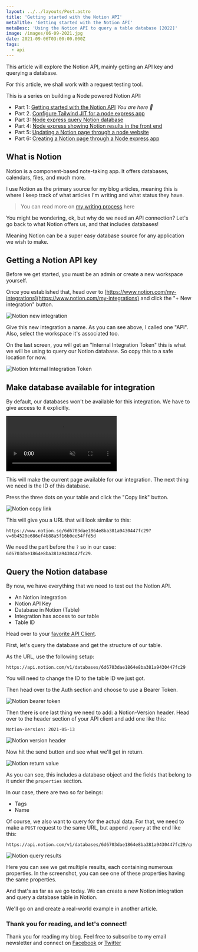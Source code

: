```yaml
---
layout: ../../layouts/Post.astro
title: 'Getting started with the Notion API'
metaTitle: 'Getting started with the Notion API'
metaDesc: 'Using the Notion API to query a table database [2022]'
image: /images/06-09-2021.jpg
date: 2021-09-06T03:00:00.000Z
tags:
  - api
---
```


This article will explore the Notion API, mainly getting an API key and querying a database.

For this article, we shall work with a request testing tool.

This is a series on building a Node powered Notion API:

- Part 1: [Getting started with the Notion API](https://daily-dev-tips.com/posts/getting-started-with-the-notion-api/) _You are here 💖_
- Part 2. [Configure Tailwind JIT for a node express app](https://daily-dev-tips.com/posts/configure-tailwind-jit-for-a-node-express-app/)
- Part 3: [Node express query Notion database](https://daily-dev-tips.com/posts/node-express-query-notion-database/)
- Part 4: [Node express showing Notion results in the front end](https://daily-dev-tips.com/posts/node-express-showing-notion-results-in-the-front-end/)
- Part 5: [Updating a Notion page through a node website](https://daily-dev-tips.com/posts/updating-a-notion-page-through-a-node-website/)
- Part 6: [Creating a Notion page through a Node express app](https://daily-dev-tips.com/posts/creating-a-notion-page-through-a-node-express-app/)

## What is Notion

Notion is a component-based note-taking app. It offers databases, calendars, files, and much more.

I use Notion as the primary source for my blog articles, meaning this is where I keep track of what articles I'm writing and what status they have.

> You can read more on [my writing process](https://daily-dev-tips.com/posts/the-secret-to-my-writing-process/) here

You might be wondering, ok, but why do we need an API connection? Let's go back to what Notion offers us, and that includes databases!

Meaning Notion can be a super easy database source for any application we wish to make.

## Getting a Notion API key

Before we get started, you must be an admin or create a new workspace yourself.

Once you established that, head over to [https://www.notion.com/my-integrations](https://www.notion.com/my-integrations) and click the "+ New integration" button.

![Notion new integration](https://cdn.hashnode.com/res/hashnode/image/upload/v1630390630241/nVhdBBEY6z.png)

Give this new integration a name. As you can see above, I called one "API". Also, select the workspace it's associated too.

On the last screen, you will get an "Internal Integration Token" this is what we will be using to query our Notion database.
So copy this to a safe location for now.

![Notion Internal Integration Token](https://cdn.hashnode.com/res/hashnode/image/upload/v1630390765751/v0JxPMIrf.png)

## Make database available for integration

By default, our databases won't be available for this integration. We have to give access to it explicitly.

<video autoplay loop muted playsinline>
  <source src="https://res.cloudinary.com/daily-dev-tips/video/upload/q_auto/notion_rkir4n.webm" type="video/webm" />
  <source src="https://res.cloudinary.com/daily-dev-tips/video/upload/q_auto/notion_bqkmnu.mp4" type="video/mp4" />
</video>

This will make the current page available for our integration.
The next thing we need is the ID of this database.

Press the three dots on your table and click the "Copy link" button.

![Notion copy link](https://cdn.hashnode.com/res/hashnode/image/upload/v1630391222337/RrFgvc3Mr.png)

This will give you a URL that will look similar to this:

```
https://www.notion.so/6d6703dae1864e8ba381a9430447fc29?v=6b4520e686ef4b88a5f16b0ee54ffd5d
```

We need the part before the `?` so in our case: `6d6703dae1864e8ba381a9430447fc29`.

## Query the Notion database

By now, we have everything that we need to test out the Notion API.

- An Notion integration
- Notion API Key
- Database in Notion (Table)
- Integration has access to our table
- Table ID

Head over to your [favorite API Client](https://daily-dev-tips.com/posts/testing-api-calls-in-insomnia/).

First, let's query the database and get the structure of our table.

As the URL, use the following setup:

```
https://api.notion.com/v1/databases/6d6703dae1864e8ba381a9430447fc29
```

You will need to change the ID to the table ID we just got.

Then head over to the Auth section and choose to use a Bearer Token.

![Notion bearer token](https://cdn.hashnode.com/res/hashnode/image/upload/v1630391586135/r_-InzMo8.png)

Then there is one last thing we need to add: a Notion-Version header.
Head over to the header section of your API client and add one like this:

```
Notion-Version: 2021-05-13
```

![Notion version header](https://cdn.hashnode.com/res/hashnode/image/upload/v1630391708571/HcZv3gNmu.png)

Now hit the send button and see what we'll get in return.

![Notion return value](https://cdn.hashnode.com/res/hashnode/image/upload/v1630391759438/RGyqE4NHe.png)

As you can see, this includes a database object and the fields that belong to it under the `properties` section.

In our case, there are two so far beings:

- Tags
- Name

Of course, we also want to query for the actual data.
For that, we need to make a `POST` request to the same URL, but append `/query` at the end like this:

```
https://api.notion.com/v1/databases/6d6703dae1864e8ba381a9430447fc29/query
```

![Notion query results](https://cdn.hashnode.com/res/hashnode/image/upload/v1630391949207/m7GShebt7.png)

Here you can see we get multiple results, each containing numerous properties.
In the screenshot, you can see one of these properties having the same properties.

And that's as far as we go today. We can create a new Notion integration and query a database table in Notion.

We'll go on and create a real-world example in another article.

### Thank you for reading, and let's connect!

Thank you for reading my blog. Feel free to subscribe to my email newsletter and connect on [Facebook](https://www.facebook.com/DailyDevTipsBlog) or [Twitter](https://twitter.com/DailyDevTips1)
